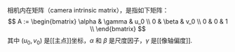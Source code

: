 相机内在矩阵（camera intrinsic matrix），是指如下矩阵：
$$
A
:=
\begin{bmatrix}
	\alpha & \gamma & u_0 \\
	0 & \beta & v_0 \\
	0 & 0 & 1 \\
\end{bmatrix}
$$
其中 $(u_0,v_0)$ 是[[主点]]坐标，$\alpha$ 和 $\beta$ 是尺度因子，$\gamma$ 是[[像轴偏度]].